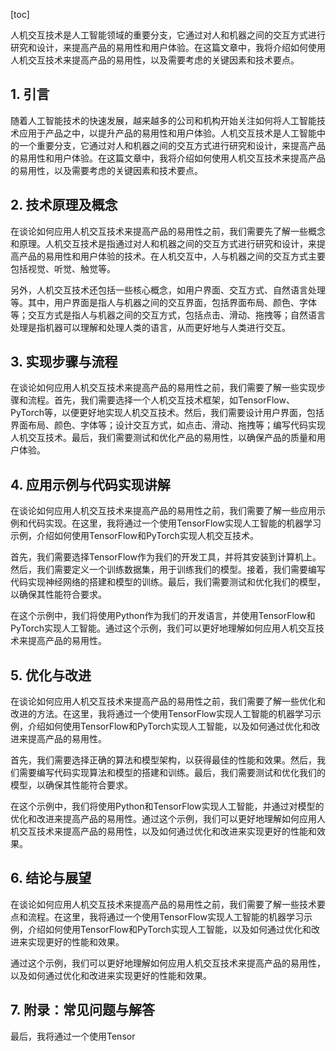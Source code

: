 
[toc]                    
                
                
人机交互技术是人工智能领域的重要分支，它通过对人和机器之间的交互方式进行研究和设计，来提高产品的易用性和用户体验。在这篇文章中，我将介绍如何使用人机交互技术来提高产品的易用性，以及需要考虑的关键因素和技术要点。

## 1. 引言

随着人工智能技术的快速发展，越来越多的公司和机构开始关注如何将人工智能技术应用于产品之中，以提升产品的易用性和用户体验。人机交互技术是人工智能中的一个重要分支，它通过对人和机器之间的交互方式进行研究和设计，来提高产品的易用性和用户体验。在这篇文章中，我将介绍如何使用人机交互技术来提高产品的易用性，以及需要考虑的关键因素和技术要点。

## 2. 技术原理及概念

在谈论如何应用人机交互技术来提高产品的易用性之前，我们需要先了解一些概念和原理。人机交互技术是指通过对人和机器之间的交互方式进行研究和设计，来提高产品的易用性和用户体验的技术。在人机交互中，人与机器之间的交互方式主要包括视觉、听觉、触觉等。

另外，人机交互技术还包括一些核心概念，如用户界面、交互方式、自然语言处理等。其中，用户界面是指人与机器之间的交互界面，包括界面布局、颜色、字体等；交互方式是指人与机器之间的交互方式，包括点击、滑动、拖拽等；自然语言处理是指机器可以理解和处理人类的语言，从而更好地与人类进行交互。

## 3. 实现步骤与流程

在谈论如何应用人机交互技术来提高产品的易用性之前，我们需要了解一些实现步骤和流程。首先，我们需要选择一个人机交互技术框架，如TensorFlow、PyTorch等，以便更好地实现人机交互技术。然后，我们需要设计用户界面，包括界面布局、颜色、字体等；设计交互方式，如点击、滑动、拖拽等；编写代码实现人机交互技术。最后，我们需要测试和优化产品的易用性，以确保产品的质量和用户体验。

## 4. 应用示例与代码实现讲解

在谈论如何应用人机交互技术来提高产品的易用性之前，我们需要了解一些应用示例和代码实现。在这里，我将通过一个使用TensorFlow实现人工智能的机器学习示例，介绍如何使用TensorFlow和PyTorch实现人机交互技术。

首先，我们需要选择TensorFlow作为我们的开发工具，并将其安装到计算机上。然后，我们需要定义一个训练数据集，用于训练我们的模型。接着，我们需要编写代码实现神经网络的搭建和模型的训练。最后，我们需要测试和优化我们的模型，以确保其性能符合要求。

在这个示例中，我们将使用Python作为我们的开发语言，并使用TensorFlow和PyTorch实现人工智能。通过这个示例，我们可以更好地理解如何应用人机交互技术来提高产品的易用性。

## 5. 优化与改进

在谈论如何应用人机交互技术来提高产品的易用性之前，我们需要了解一些优化和改进的方法。在这里，我将通过一个使用TensorFlow实现人工智能的机器学习示例，介绍如何使用TensorFlow和PyTorch实现人工智能，以及如何通过优化和改进来提高产品的易用性。

首先，我们需要选择正确的算法和模型架构，以获得最佳的性能和效果。然后，我们需要编写代码实现算法和模型的搭建和训练。最后，我们需要测试和优化我们的模型，以确保其性能符合要求。

在这个示例中，我们将使用Python和TensorFlow实现人工智能，并通过对模型的优化和改进来提高产品的易用性。通过这个示例，我们可以更好地理解如何应用人机交互技术来提高产品的易用性，以及如何通过优化和改进来实现更好的性能和效果。

## 6. 结论与展望

在谈论如何应用人机交互技术来提高产品的易用性之前，我们需要了解一些技术要点和流程。在这里，我将通过一个使用TensorFlow实现人工智能的机器学习示例，介绍如何使用TensorFlow和PyTorch实现人工智能，以及如何通过优化和改进来实现更好的性能和效果。

通过这个示例，我们可以更好地理解如何应用人机交互技术来提高产品的易用性，以及如何通过优化和改进来实现更好的性能和效果。

## 7. 附录：常见问题与解答

最后，我将通过一个使用Tensor

